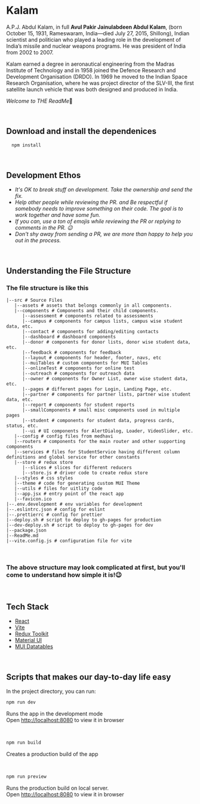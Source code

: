 # Kalam

A.P.J. Abdul Kalam, in full **Avul Pakir Jainulabdeen Abdul Kalam**, (born October 15, 1931, Rameswaram, India—died July 27, 2015, Shillong), Indian scientist and politician who played a leading role in the development of India’s missile and nuclear weapons programs. He was president of India from 2002 to 2007.

Kalam earned a degree in aeronautical engineering from the Madras Institute of Technology and in 1958 joined the Defence Research and Development Organisation (DRDO). In 1969 he moved to the Indian Space Research Organisation, where he was project director of the SLV-III, the first satellite launch vehicle that was both designed and produced in India.

*Welcome to THE ReadMe*🙌

<br>

## Download and install the dependenices

```sh
  npm install
```

<br>

## Development Ethos

- _It's OK to break stuff on development. Take the ownership and send the fix._
- _Help other people while reviewing the PR. and Be respectful if somebody needs to improve something on their code. The goal is to work together and have some fun._
- _If you can, use a ton of emojis while reviewing the PR or replying to comments in the PR. 😉_
- _Don't shy away from sending a PR, we are more than happy to help you out in the process._

<br>

## Understanding the File Structure

### The file structure is like this

```no
|--src # Source Files
   |--assets # assets that belongs commonly in all components.
   |--components # Components and their child components.
      |--assessment # components related to assessments
      |--campus # components for campus lists, campus wise student data, etc.
      |--contact # components for adding/editing contacts
      |--dashboard # dashboard components
      |--donor # components for donor lists, donor wise student data, etc.
      |--feedback # components for feedback
      |--layout # components for header, footer, navs, etc
      |--muiTables # custom components for MUI Tables
      |--onlineTest # components for online test
      |--outreach # components for outreach data
      |--owner # components for Owner List, owner wise student data, etc.
      |--pages # different pages for Login, Landing Page, etc.
      |--partner # components for partner lists, partner wise student data, etc.
      |--report # components for student reports
      |--smallComponents # small misc components used in multiple pages
      |--student # components for student data, progress cards, status, etc.
      |--ui # UI components for AlertDialog, Loader, VideoSlider, etc.
   |--config # config files from medhavi
   |--routers # components for the main router and other supporting components
   |--services # files for StudentService having different column definitions and global service for other constants
   |--store # redux store
      |--slices # slices for different reducers
      |--store.js # driver code to create redux store
   |--styles # css styles
   |--theme # code for generating custom MUI Theme
   |--utils # files for uitlity code
   |--app.jsx # entry point of the react app
   |--favicon.ico
|--.env.development # env variables for development
|--.eslintrc.json # config for eslint
|--.prettierrc # config for prettier
|--deploy.sh # script to deploy to gh-pages for production
|--dev-deploy.sh # script to deploy to gh-pages for dev
|--package.json
|--ReadMe.md
|--vite.config.js # configuration file for vite

```

<br>

### The above structure may look complicated at first, but you'll come to understand how simple it is!😉

<br>

## Tech Stack

- [React](https://reactjs.org/)
- [Vite](https://vitejs.dev/)
- [Redux Toolkit](https://redux-toolkit.js.org/)
- [Material UI](https://mui.com/)
- [MUI Datatables](http://www.material-ui-datatables.com/)

<br>

## Scripts that makes our day-to-day life easy

In the project directory, you can run:

```sh
npm run dev
```

Runs the app in the development mode<br>
Open <http://localhost:8080> to view it in browser

<br>

```sh
npm run build
```

Creates a production build of the app

<br>

```sh
npm run preview
```

Runs the production build on local server.<br>
Open <http://localhost:8080> to view it in browser
